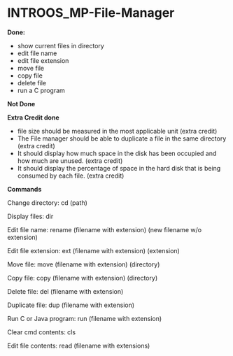 # INTROOS_MP-File-Manager

**Done:**
- show current files in directory
- edit file name
- edit file extension
- move file
- copy file
- delete file
- run a C program

**Not Done**


**Extra Credit done**
-  file size should be measured in the most applicable unit (extra credit)
- The File manager should be able to duplicate a file in the same directory (extra credit)
- It should display how much space in the disk has been occupied and how much are unused. (extra credit)
- It should display the percentage of space in the hard disk that is being consumed by each file. (extra credit) 

**Commands**

Change directory: cd (path)

Display files:
dir

Edit file name: rename (filename with extension) (new filename w/o extension)

Edit file extension: ext (filename with extension) (extension)

Move file: move (filename with extension) (directory)

Copy file: copy (filename with extension) (directory)

Delete file: del (filename with extension)

Duplicate file: dup (filename with extension) 

Run C or Java program: run (filename with extension)

Clear cmd contents: cls

Edit file contents: read (filename with extensions)